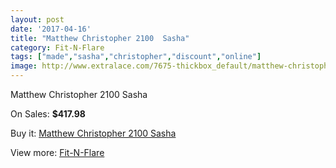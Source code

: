 ```yaml
---
layout: post
date: '2017-04-16'
title: "Matthew Christopher 2100  Sasha"
category: Fit-N-Flare
tags: ["made","sasha","christopher","discount","online"]
image: http://www.extralace.com/7675-thickbox_default/matthew-christopher-2100-sasha.jpg
---
```

Matthew Christopher 2100  Sasha

On Sales: **$417.98**
<a href="https://www.extralace.com/fit-n-flare/3632-matthew-christopher-2100-sasha.html"><amp-img layout="responsive" width="600" height="600" src="//www.extralace.com/7675-thickbox_default/matthew-christopher-2100-sasha.jpg" alt="Matthew Christopher 2100  Sasha 0" /></a>
<a href="https://www.extralace.com/fit-n-flare/3632-matthew-christopher-2100-sasha.html"><amp-img layout="responsive" width="600" height="600" src="//www.extralace.com/7676-thickbox_default/matthew-christopher-2100-sasha.jpg" alt="Matthew Christopher 2100  Sasha 1" /></a>

Buy it: [Matthew Christopher 2100  Sasha](https://www.extralace.com/fit-n-flare/3632-matthew-christopher-2100-sasha.html "Matthew Christopher 2100  Sasha")

View more: [Fit-N-Flare](https://www.extralace.com/4-fit-n-flare "Fit-N-Flare")